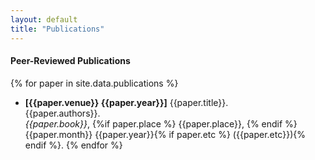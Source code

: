 ```yaml
---
layout: default
title: "Publications"
---
```


#### Peer-Reviewed Publications

{% for paper in site.data.publications %}
- **[{{paper.venue}} {{paper.year}}]** {{paper.title}}. <br>
{{paper.authors}}.<br>
*{{paper.book}}*, {%if paper.place %} {{paper.place}}, {% endif %}{{paper.month}} {{paper.year}}{% if paper.etc %} ({{paper.etc}}){% endif %}.
{% endfor %}
